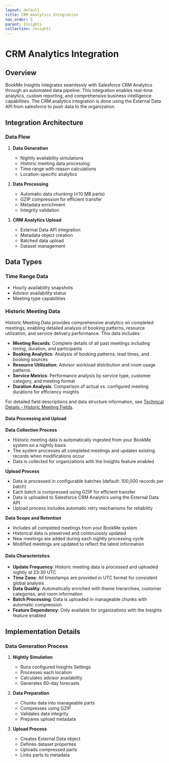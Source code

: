 ```yaml
---
layout: default
title: CRM Analytics Integration
nav_order: 5
parent: Insights
collection: insights
---
```


# CRM Analytics Integration

## Overview

BookMe Insights integrates seamlessly with Salesforce CRM Analytics through an automated data pipeline. This integration enables real-time analytics, custom reporting, and comprehensive business intelligence capabilities.
The CRM analytics integration is done using the External Data API from salesforce to push data to the organization.

## Integration Architecture

### Data Flow
1. **Data Generation**
   - Nightly availability simulations
   - Historic meeting data processing
   - Time range with reason calculations
   - Location-specific analytics

2. **Data Processing**
   - Automatic data chunking (≤10 MB parts)
   - GZIP compression for efficient transfer
   - Metadata enrichment
   - Integrity validation

3. **CRM Analytics Upload**
   - External Data API integration
   - Metadata object creation
   - Batched data upload
   - Dataset management

## Data Types

### Time Range Data
- Hourly availability snapshots
- Advisor availability status
- Meeting type capabilities

### Historic Meeting Data
Historic Meeting Data provides comprehensive analytics on completed meetings, enabling detailed analysis of booking patterns, resource utilization, and service delivery performance. This data includes:

- **Meeting Records**: Complete details of all past meetings including timing, duration, and participants
- **Booking Analytics**: Analysis of booking patterns, lead times, and booking sources
- **Resource Utilization**: Advisor workload distribution and room usage patterns
- **Service Metrics**: Performance analysis by service type, customer category, and meeting format
- **Duration Analysis**: Comparison of actual vs. configured meeting durations for efficiency insights

For detailed field descriptions and data structure information, see [Technical Details - Historic Meeting Fields](../insights-details#historic-meeting-fields).

#### Data Processing and Upload

**Data Collection Process**
- Historic meeting data is automatically ingested from your BookMe system on a nightly basis
- The system processes all completed meetings and updates existing records when modifications occur
- Data is collected for organizations with the Insights feature enabled

**Upload Process**
- Data is processed in configurable batches (default: 100,000 records per batch)
- Each batch is compressed using GZIP for efficient transfer
- Data is uploaded to Salesforce CRM Analytics using the External Data API
- Upload process includes automatic retry mechanisms for reliability

**Data Scope and Retention**
- Includes all completed meetings from your BookMe system
- Historical data is preserved and continuously updated
- New meetings are added during each nightly processing cycle
- Modified meetings are updated to reflect the latest information

#### Data Characteristics
- **Update Frequency**: Historic meeting data is processed and uploaded nightly at 23:30 UTC
- **Time Zone**: All timestamps are provided in UTC format for consistent global analysis
- **Data Quality**: Automatically enriched with theme hierarchies, customer categories, and room information
- **Batch Processing**: Data is uploaded in manageable chunks with automatic compression
- **Feature Dependency**: Only available for organizations with the Insights feature enabled

## Implementation Details

### Data Generation Process
1. **Nightly Simulation**
   - Runs configured Insights Settings
   - Processes each location
   - Calculates advisor availability
   - Generates 60-day forecasts

2. **Data Preparation**
   - Chunks data into manageable parts
   - Compresses using GZIP
   - Validates data integrity
   - Prepares upload metadata

3. **Upload Process**
   - Creates External Data object
   - Defines dataset properties
   - Uploads compressed parts
   - Links parts to metadata